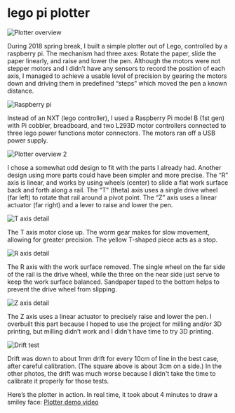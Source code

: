 # lego pi plotter

![Plotter overview](https://i.imgur.com/kPqg3fG.jpg)

During 2018 spring break, I built a simple plotter out of Lego, controlled by a raspberry pi. The mechanism had three axes: Rotate the paper, slide the paper linearly, and raise and lower the pen. Although the motors were not stepper motors and I didn’t have any sensors to record the position of each axis, I managed to achieve a usable level of precision by gearing the motors down and driving them in predefined “steps” which moved the pen a known distance.

![Raspberry pi](https://i.imgur.com/1KtHwle.jpg)

Instead of an NXT (lego controller), I used a Raspberry Pi model B (1st gen) with Pi cobbler, breadboard, and two L293D motor controllers connected to three lego power functions motor connectors. The motors ran off a USB power supply.

![Plotter overview 2](https://i.imgur.com/gxc3ykK.jpg)

I chose a somewhat odd design to fit with the parts I already had. Another design using more parts could have been simpler and more precise. The “R” axis is linear, and works by using wheels (center) to slide a flat work surface back and forth along a rail. The “T” (theta) axis uses a single drive wheel (far left) to rotate that rail around a pivot point. The “Z” axis uses a linear actuator (far right) and a lever to raise and lower the pen.

![T axis detail](https://i.imgur.com/1KVwR4H.jpg)

The T axis motor close up. The worm gear makes for slow movement, allowing for greater precision. The yellow T-shaped piece acts as a stop.

![R axis detail](https://i.imgur.com/V4x35t7.jpg)

The R axis with the work surface removed. The single wheel on the far side of the rail is the drive wheel, while the three on the near side just serve to keep the work surface balanced. Sandpaper taped to the bottom helps to prevent the drive wheel from slipping.

![Z axis detail](https://i.imgur.com/4GT9boB.jpg)

The Z axis uses a linear actuator to precisely raise and lower the pen. I overbuilt this part because I hoped to use the project for milling and/or 3D printing, but milling didn’t work and I didn't have time to try 3D printing.

![Drift test](https://i.imgur.com/Kv6h4qk.png)

Drift was down to about 1mm drift for every 10cm of line in the best case, after careful calibration. (The square above is about 3cm on a side.) In the other photos, the drift was much worse because I didn't take the time to calibrate it properly for those tests.

Here’s the plotter in action. In real time, it took about 4 minutes to draw a smiley face:
[Plotter demo video](https://youtu.be/e8Liu4fvG38)
